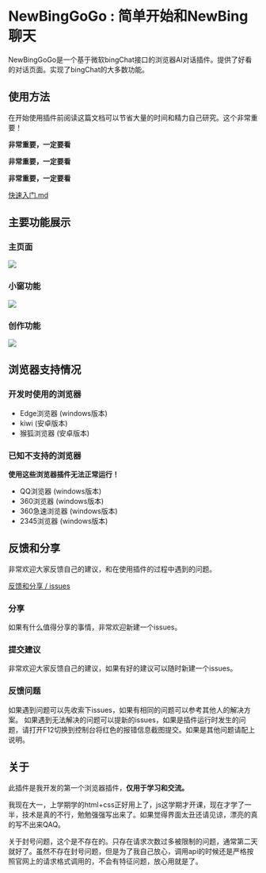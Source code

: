 # NewBingGoGo : 简单开始和NewBing聊天

NewBingGoGo是一个基于微软bingChat接口的浏览器AI对话插件。提供了好看的对话页面。实现了bingChat的大多数功能。

## 使用方法
在开始使用插件前阅读这篇文档可以节省大量的时间和精力自己研究。这个非常重要！

**非常重要，一定要看**

**非常重要，一定要看**

**非常重要，一定要看**

[快速入门.md](https://gitee.com/jja8/NewBingGoGo.wikis/blob/master/%E5%BF%AB%E9%80%9F%E5%85%A5%E9%97%A8.md)


## 主要功能展示
### 主页面
![](https://gitee.com/jja8/NewBingGoGo.wikis/raw/master/images/1.png)

### 小窗功能
![](https://gitee.com/jja8/NewBingGoGo.wikis/raw/master/images/1.1.jpg)

### 创作功能
![](https://gitee.com/jja8/NewBingGoGo.wikis/raw/master/images/1.2.jpg)


## 浏览器支持情况
### 开发时使用的浏览器
- Edge浏览器 (windows版本)
- kiwi (安卓版本)
- 猴狐浏览器 (安卓版本)
### 已知不支持的浏览器
**使用这些浏览器插件无法正常运行！**
- QQ浏览器 (windows版本) 
- 360浏览器 (windows版本)
- 360急速浏览器 (windows版本)
- 2345浏览器 (windows版本)


## 反馈和分享
非常欢迎大家反馈自己的建议，和在使用插件的过程中遇到的问题。

[反馈和分享 / issues](https://gitee.com/jja8/NewBingGoGo/issues)

### 分享
如果有什么值得分享的事情，非常欢迎新建一个issues。

### 提交建议
非常欢迎大家反馈自己的建议，如果有好的建议可以随时新建一个issues。

### 反馈问题
如果遇到问题可以先收索下issues，如果有相同的问题可以参考其他人的解决方案。
如果遇到无法解决的问题可以提新的issues，如果是插件运行时发生的问题，请打开F12切换到控制台将红色的报错信息截图提交。如果是其他问题请配上说明。



## 关于

此插件是我开发的第一个浏览器插件，**仅用于学习和交流。**

我现在大一，上学期学的html+css正好用上了，js这学期才开课，现在才学了一半，技术是真的不行，勉勉强强写出来了。如果觉得界面太丑还请见谅，漂亮的真的写不出来QAQ。

关于封号问题，这个是不存在的。只存在请求次数过多被限制的问题，通常第二天就好了。虽然不存在封号问题，但是为了我自己放心，调用api的时候还是严格按照官网上的请求格式调用的，不会有特征问题，放心用就是了。